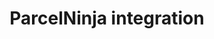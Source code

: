 ---
title: "ParcelNinja integration"
titleList: ParcelNinja
summary: "Run your e-commerce business from anywhere with ParcelNinja’s scalable, outsourced warehousing and fulfillment solution."
type: platform
image: "/uploads/logo-platform-parcelninja.png"
weight: 19
---